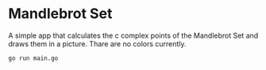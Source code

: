 # Mandlebrot Set

A simple app that calculates the c complex points of the Mandlebrot Set and draws them in a picture.
Thare are no colors currently.

```bash
go run main.go
```
